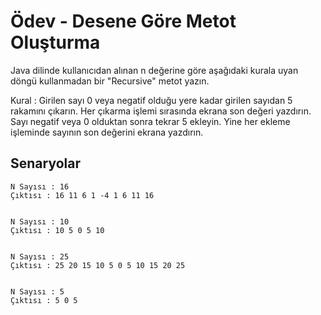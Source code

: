 # Ödev - Desene Göre Metot Oluşturma

Java dilinde kullanıcıdan alınan n değerine göre aşağıdaki kurala uyan döngü kullanmadan bir "Recursive" metot yazın.

Kural : Girilen sayı 0 veya negatif olduğu yere kadar girilen sayıdan 5 rakamını çıkarın. Her çıkarma işlemi sırasında ekrana son değeri yazdırın. Sayı negatif veya 0 olduktan sonra tekrar 5 ekleyin. Yine her ekleme işleminde sayının son değerini ekrana yazdırın.

## Senaryolar

```
N Sayısı : 16
Çıktısı : 16 11 6 1 -4 1 6 11 16


N Sayısı : 10
Çıktısı : 10 5 0 5 10


N Sayısı : 25
Çıktısı : 25 20 15 10 5 0 5 10 15 20 25


N Sayısı : 5
Çıktısı : 5 0 5
```
